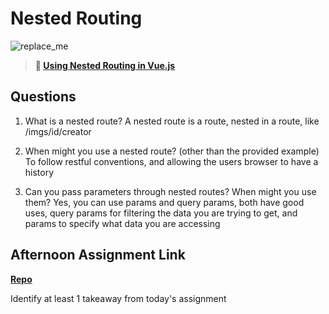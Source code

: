 # Nested Routing

![replace_me](https://codeworks.blob.core.windows.net/public/assets/img/illustrations/placeholder.svg)

> **📖 [Using Nested Routing in Vue.js](https://codeworksacademy.com/fs-student-guide/resources/wk6/04-Child-Routes)**

## Questions

1. What is a nested route?
   A nested route is a route, nested in a route, like /imgs/id/creator

2. When might you use a nested route? (other than the provided example)
   To follow restful conventions, and allowing the users browser to have a history

3. Can you pass parameters through nested routes? When might you use them?
   Yes, you can use params and query params, both have good uses, query params for filtering the data you are trying to get, and params to specify what data you are accessing

## Afternoon Assignment Link

**[Repo](https://github.com/derekhearst/<ASSIGNMENT_REPO>)**

Identify at least 1 takeaway from today's assignment
